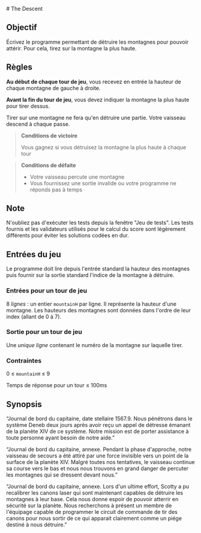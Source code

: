 # The Descent

## Objectif
Écrivez le programme permettant de détruire les montagnes pour pouvoir attérir. Pour cela, tirez sur la montagne la plus haute.

## Règles
**Au début de chaque tour de jeu**, vous recevez en entrée la hauteur de chaque montagne de gauche à droite.

**Avant la fin du tour de jeu**, vous devez indiquer la montagne la plus haute pour tirer dessus.

Tirer sur une montagne ne fera qu'en détruire une partie. Votre vaisseau descend à chaque passe.

> **Conditions de victoire**
>
> Vous gagnez si vous détruisez la montagne la plus haute à chaque tour
 
> **Conditions de défaite**
> 
>  - Votre vaisseau percute une montagne
>  - Vous fournissez une sortie invalide ou votre programme ne réponds pas à temps

## Note
N'oubliez pas d'exécuter les tests depuis la fenêtre "Jeu de tests". Les tests fournis et les validateurs utilisés pour le calcul du score sont légèrement différents pour éviter les solutions codées en dur.

## Entrées du jeu
Le programme doit lire depuis l'entrée standard la hauteur des montagnes puis fournir sur la sortie standard l'indice de la montagne à détruire.

### Entrées pour un tour de jeu
8 _lignes_ : un entier `mountainH` par ligne. Il représente la hauteur d'une montagne. Les hauteurs des montagnes sont données dans l'ordre de leur index (allant de 0 à 7).

### Sortie pour un tour de jeu
Une _unique ligne_ contenant le numéro de la montagne sur laquelle tirer.

### Contraintes
0 ≤ `mountainH` ≤ 9

Temps de réponse pour un tour ≤ 100ms

## Synopsis
“Journal de bord du capitaine, date stellaire 1567.9. Nous pénétrons dans le système Deneb deux jours après avoir reçu un appel de détresse émanant de la planète XIV de ce système. Notre mission est de porter assistance à toute personne ayant besoin de notre aide.”
 
“Journal de bord du capitaine, annexe. Pendant la phase d'approche, notre vaisseau de secours a été attiré par une force invisible vers un point de la surface de la planète XIV. Malgré toutes nos tentatives, le vaisseau continue sa course vers le bas et nous nous trouvons en grand danger de percuter les montagnes qui se dressent devant nous.”
 
“Journal de bord du capitaine, annexe. Lors d'un ultime effort, Scotty a pu recalibrer les canons laser qui sont maintenant capables de détruire les montagnes à leur base. Cela nous donne espoir de pouvoir atterrir en sécurité sur la planète. Nous recherchons à présent un membre de l'équipage capable de programmer le circuit de commande de tir des canons pour nous sortir de ce qui apparait clairement comme un piége destiné à nous détruire.”

